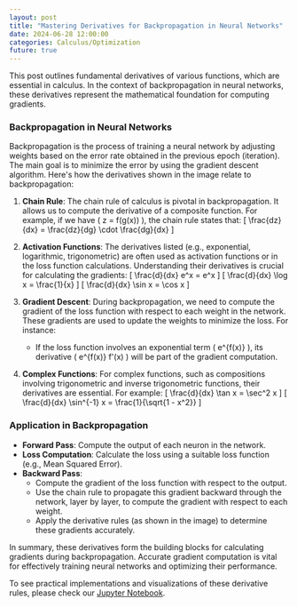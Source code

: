 ```yaml
---
layout: post
title: "Mastering Derivatives for Backpropagation in Neural Networks"
date: 2024-06-28 12:00:00
categories: Calculus/Optimization
future: true
---
```


This post outlines fundamental derivatives of various functions, which are essential in calculus. In the context of backpropagation in neural networks, these derivatives represent the mathematical foundation for computing gradients.

### Backpropagation in Neural Networks

Backpropagation is the process of training a neural network by adjusting weights based on the error rate obtained in the previous epoch (iteration). The main goal is to minimize the error by using the gradient descent algorithm. Here's how the derivatives shown in the image relate to backpropagation:

1. **Chain Rule**: The chain rule of calculus is pivotal in backpropagation. It allows us to compute the derivative of a composite function. For example, if we have \( z = f(g(x)) \), the chain rule states that:
   \[
   \frac{dz}{dx} = \frac{dz}{dg} \cdot \frac{dg}{dx}
   \]

2. **Activation Functions**: The derivatives listed (e.g., exponential, logarithmic, trigonometric) are often used as activation functions or in the loss function calculations. Understanding their derivatives is crucial for calculating the gradients:
   \[
   \frac{d}{dx} e^x = e^x
   \]
   \[
   \frac{d}{dx} \log x = \frac{1}{x}
   \]
   \[
   \frac{d}{dx} \sin x = \cos x
   \]

3. **Gradient Descent**: During backpropagation, we need to compute the gradient of the loss function with respect to each weight in the network. These gradients are used to update the weights to minimize the loss. For instance:
   - If the loss function involves an exponential term \( e^{f(x)} \), its derivative \( e^{f(x)} f'(x) \) will be part of the gradient computation.

4. **Complex Functions**: For complex functions, such as compositions involving trigonometric and inverse trigonometric functions, their derivatives are essential. For example:
   \[
   \frac{d}{dx} \tan x = \sec^2 x
   \]
   \[
   \frac{d}{dx} \sin^{-1} x = \frac{1}{\sqrt{1 - x^2}}
   \]

### Application in Backpropagation

- **Forward Pass**: Compute the output of each neuron in the network.
- **Loss Computation**: Calculate the loss using a suitable loss function (e.g., Mean Squared Error).
- **Backward Pass**:
  - Compute the gradient of the loss function with respect to the output.
  - Use the chain rule to propagate this gradient backward through the network, layer by layer, to compute the gradient with respect to each weight.
  - Apply the derivative rules (as shown in the image) to determine these gradients accurately.

In summary, these derivatives form the building blocks for calculating gradients during backpropagation. Accurate gradient computation is vital for effectively training neural networks and optimizing their performance.

To see practical implementations and visualizations of these derivative rules, please check our [Jupyter Notebook](https://github.com/MHHamdan/your-notebook-link).
